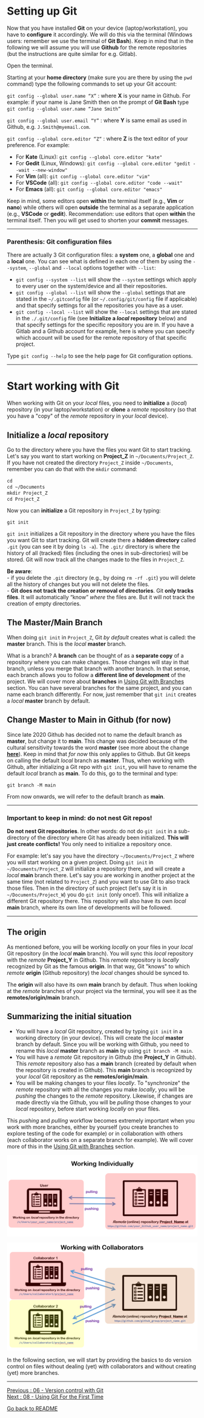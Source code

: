 # Setting up Git

Now that you have installed **Git** on your device (laptop/workstation), you have to **configure** it accordingly. We will do this via the terminal (Windows users: remember we use the terminal of **Git Bash**). Keep in mind that in the following we will assume you will use **Github** for the remote repositories (but the instructions are quite similar for e.g. Gitlab).

Open the terminal. 

Starting at your **home directory** (make sure you are there by using the `pwd` command) type the following commands to set up your Git account:

`git config --global user.name “X”` : where **X** is your name in Github. For example: if your name is Jane Smith then on the prompt of **Git Bash** type  `git config --global user.name “Jane Smith”`

`git config --global user.email “Y”` : where **Y** is same email as used in Github, e.g. `J.Smith@myemail.com`.

`git config --global core.editor “Z“` : where **Z** is the text editor of your preference. For example:  
- For **Kate** (Linux):  `git config --global core.editor "kate"`
- For **Gedit** (Linux, Windows):  `git config --global core.editor "gedit --wait --new-window"` 
- For **Vim** (all): `git config --global core.editor "vim"`
- For **VSCode** (all): `git config --global core.editor "code --wait"`
- For **Emacs** (all):  `git config --global core.editor "emacs"`

Keep in mind, some editors open **within** the terminal itself (e.g., **Vim** or **nano**) while others will open **outside** the terminal as a separate application (e.g., **VSCode** or **gedit**). Recommendation: use editors that open **within** the terminal itself. Then you will get used to shorten your **commit** messages.

__________________________

### Parenthesis: Git configuration files

There are actually 3 Git configuration files: a **system** one, a **global** one and a **local** one. You can see what is defined in each one of them by using the `--system`, `--global` and `--local` options together with `--list`:

- `git config --system --list` will show the `--system` settings which apply to every user on the system/device and all their repositories.  
- `git config --global --list` will show the `--global` settings that are stated in the `~/.gitconfig` file (or `~/.config/git/config` file if applicable) and that specify settings for all the repositories you have as a user.  
- `git config --local --list` will show the `--local` settings that are stated in the `./.git/config` file (see **Initialize a *local* repository** below) and that specify settings for the specific repository you are in. If you have a Gitlab and a Github account for example, here is where you can specify which account will be used for the remote repository of that specific project.  

Type `git config --help` to see the help page for Git configuration options.
__________________________

# Start working with Git

When working with Git on your *local* files, you need to **initialize** a (*local*) repository (in your laptop/workstation) or **clone** a *remote* repository (so that you have a "copy" of the *remote* repository in your *local* device).


## Initialize a *local* repository

Go to the directory where you have the files you want Git to start tracking. Let's say you want to start working on **Project_Z** in `~/Documents/Project_Z`. If you have not created the directory `Project_Z` inside `~/Documents`, remember you can do that with the `mkdir` command:

```
cd  
cd ~/Documents  
mkdir Project_Z  
cd Project_Z
```

Now you can **initialize** a Git repository in `Project_Z` by typing: 

```
git init
```

`git init` initializes a Git repository in the directory where you have the files you want Git to start tracking. Git will create there a **hidden directory** called `.git` (you can see it by doing `ls -a`). The `.git/` directory is where the history of all (tracked) files (including the ones in sub-directories) will be stored. Git will now track all the changes made to the files in `Project_Z`.

**Be aware**:  
    - if you delete the `.git` directory (e.g., by doing `rm -rf .git`) you will delete all the history of changes but you will not delete the files.  
    - **Git does not track the creation or removal of directories**. Git **only tracks files**. It will automatically “know” *where* the files are. But it will not track the creation of empty directories.  

## The Master/Main Branch

When doing `git init` in `Project_Z`, Git *by default* creates what is called: the **master** branch. This is the *local* **master** branch. 

What is a branch? A **branch** can be thought of as a **separate copy** of a repository where you can make changes. Those changes will stay in that branch, unless you merge that branch with another branch. In that sense, each branch allows you to follow a **different line of development** of the project. We will cover more about **branches** in [Using Git with Branches](https://github.com/HeatherAn/recommended-coding-practices/blob/main/10-Using-Git-with-Branches.md) section. You can have several branches for the same project, and you can name each branch differently. For now, just remember that `git init` creates a *local* **master** branch by default.

## Change Master to Main in Github (for now)

Since late 2020 Github has decided not to name the default branch as **master**, but change it to **main**. This change was decided because of the cultural sensitivity towards the word **master** (see more about the change [**here**](https://www.theserverside.com/feature/Why-GitHub-renamed-its-master-branch-to-main)). Keep in mind that *for now* this only applies to Github. But Git keeps on calling the default *local* branch as **master**. Thus, when working with Github, after initializing a Git repo with `git init`, you will have to rename the default *local* branch as **main**. To do this, go to the terminal and type: 

```
git branch -M main
```  

From now onwards, we will refer to the default branch as **main**.  

__________________________

### Important to keep in mind: do not nest Git repos!

**Do not nest Git repositories**. In other words: do not do `git init` in a sub-directory of the directory where Git has already been initialized. **This will just create conflicts!** You only need to initialize a repository once. 

For example: let's say you have the directory `~/Documents/Project_Z` where you will start working on a given project. Doing `git init` in `~/Documents/Project_Z` will initialize a repository there, and will create a *local* **main** branch there. Let's say you are working in another project at the same time (not related to `Project_Z`) and you want to use Git to also track those files. Then in the directory of such project (let's say it is in `~/Documents/Project_W`) you do `git init` (only once!). This will initialize a different Git repository there. This repository will also have its own *local* **main** branch, where its own line of developments will be followed. 
__________________________

## The origin

As mentioned before, you will be working *locally* on your files in your *local* Git repository (in the *local* **main** branch). You will sync this *local* repository with the *remote* **Project_Y** in Github. This *remote* repository is *locally* recognized by Git as the famous **origin**. In that way, Git "knows" to which *remote* **origin** (Github repository) the *local* changes should be synced to.

The **origin** will also have its own **main** branch by default. Thus when looking at the *remote* branches of your project via the terminal, you will see it as the **remotes/origin/main** branch.

## Summarizing the initial situation

- You will have a *local* Git repository, created by typing `git init` in a working directory (in your device). This will create the *local* **master** branch by default. Since you will be working with Github, you need to rename this *local* **master** branch as **main** by using `git branch -M main`.  
- You will have a *remote* Git repository in Github (the **Project_Y** in Github). This *remote* repository also has a **main** branch (created by default when the repository is created in Github). This **main** branch is recognized by your *local* Git repository as the **remotes/origin/main**.  
- You will be making changes to your files *locally*. To "synchronize" the *remote* repository with all the changes you make *locally*, you will be *pushing* the changes to the *remote* repository. Likewise, if changes are made directly via the Github, you will be *pulling* those changes to your *local* repository, before start working *locally* on your files. 

This *pushing* and *pulling* workflow becomes extremely important when you work with more branches, either by yourself (you create branches to explore testing of the code for example) or in collaboration with others (each collaborator works on a separate branch for example). We will cover more of this in the [Using Git with Branches](https://github.com/HeatherAn/recommended-coding-practices/blob/main/10-Using-Git-With-Branches.md) section.

![Figure_GitBigSchemeIndiv](uploads/f5dca3c17f7f3e7d216af190f4c329f2/Figure_GitBigSchemeIndiv_Github.png)

![Figure_GitBigSchemeCollab](uploads/7ceff401eece4672535ef4ea6825e128/Figure_GitBigSchemeCollab_Github.png)

In the following section, we will start by providing the basics to do version control on files without dealing (yet) with collaborators and without creating (yet) more branches. 



________________________

[Previous : 06 - Version control with Git](https://github.com/HeatherAn/recommended-coding-practices/blob/main/06-Version-Control-With-Git.md)  
[Next     : 08 - Using Git For the First Time](https://github.com/HeatherAn/recommended-coding-practices/blob/main/08-Using-Git-For-The-First-Time.md)

[Go back to README](https://github.com/HeatherAn/recommended-coding-practices#readme)